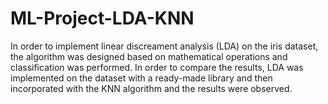 # ML-Project-LDA-KNN
In order to implement linear discreament analysis (LDA) on the iris dataset, the algorithm was designed based on mathematical operations and classification was performed. In order to compare the results, LDA was implemented on the dataset with a ready-made library and then incorporated with the KNN algorithm and the results were observed. 
